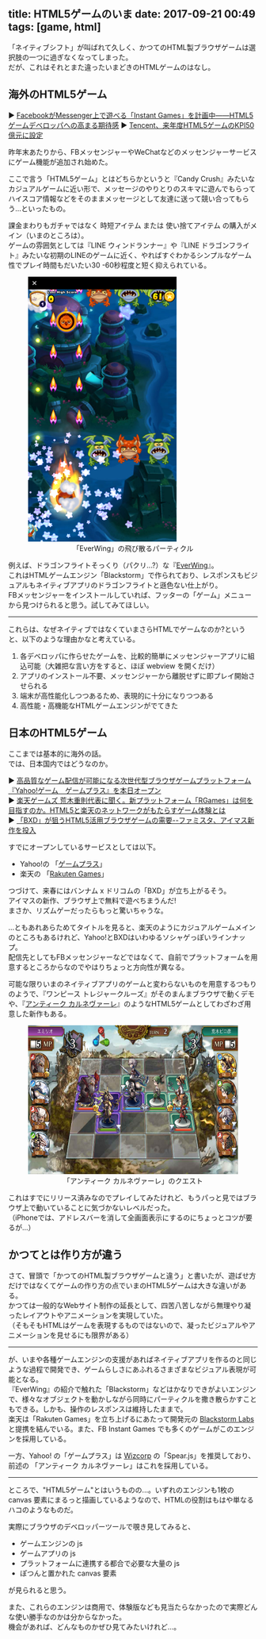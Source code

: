 title: HTML5ゲームのいま
date: 2017-09-21 00:49
tags: [game, html]
---

「ネイティブシフト」が叫ばれて久しく、かつてのHTML製ブラウザゲームは選択肢の一つに過ぎなくなってしまった。  
だが、これはそれとまた違ったいまどきのHTMLゲームのはなし。

<!-- more -->

## 海外のHTML5ゲーム

▶ [FacebookがMessenger上で遊べる「Instant Games」を計画中——HTML5ゲームデベロッパへの高まる期待感](http://thebridge.jp/2016/11/facebook-messenger-instant-games)
▶ [Tencent、来年度HTML5ゲームのKPI50億元に設定](http://blog.livedoor.jp/sugochina/archives/1062738037.html)  

昨年末あたりから、FBメッセンジャーやWeChatなどのメッセンジャーサービスにゲーム機能が追加され始めた。

ここで言う「HTML5ゲーム」とはどちらかというと『Candy Crush』みたいなカジュアルゲームに近い形で、メッセージのやりとりのスキマに遊んでもらってハイスコア情報などをそのままメッセージとして友達に送って競い合ってもらう...といったもの。  

課金まわりもガチャではなく 時短アイテム または 使い捨てアイテム の購入がメイン（いまのところは）。  
ゲームの雰囲気としては『LINE ウィンドランナー』や『LINE ドラゴンフライト』みたいな初期のLINEのゲームに近く、やればすぐわかるシンプルなゲーム性でプレイ時間もだいたい30 -60秒程度と短く抑えられている。  

<figure>
  <img src="/images/IMG_9986.PNG" style="width:300px;" title="EverWing">
  <figcaption style="text-align:center;">「EverWing」の飛び散るパーティクル</figcaption>
</figure>

例えば、ドラゴンフライトそっくり（パクリ...?）な『[EverWing](http://www.playeverwing.com/)』。  
これはHTMLゲームエンジン「Blackstorm」で作られており、レスポンスもビジュアルもネイティブアプリのドラゴンフライトと遜色ない仕上がり。  
FBメッセンジャーをインストールしていれば、フッターの「ゲーム」メニューから見つけられると思う。試してみてほしい。

---

これらは、なぜネイティブではなくていまさらHTMLでゲームなのか?というと、以下のような理由かなと考えている。

1. 各デベロッパに作らせたゲームを、比較的簡単にメッセンジャーアプリに組込可能（大雑把な言い方をすると、ほぼ webview を開くだけ）
2. アプリのインストール不要、メッセンジャーから離脱せずに即プレイ開始させられる
3. 端末が高性能化しつつあるため、表現的に十分になりつつある
4. 高性能・高機能なHTMLゲームエンジンがでてきた

## 日本のHTML5ゲーム

ここまでは基本的に海外の話。  
では、日本国内ではどうなのか。

▶ [高品質なゲーム配信が可能になる次世代型ブラウザゲームプラットフォーム 『Yahoo!ゲーム　ゲームプラス』を本日オープン](https://about.yahoo.co.jp/pr/release/2017/07/18a/)  
▶ [楽天ゲームズ 荒木重則代表に聞く。新プラットフォーム「RGames」は何を目指すのか。HTML5と楽天のネットワークがもたらすゲーム体験とは](http://www.4gamer.net/games/376/G037640/20170502130/)  
▶ [「BXD」が狙うHTML5活用ブラウザゲームの需要--ファミスタ、アイマス新作を投入](https://japan.cnet.com/article/35101750/)

すでにオープンしているサービスとしては以下。

- Yahoo!の 「[ゲームプラス](https://games.yahoo-net.jp/)」
- 楽天の 「[Rakuten Games](https://rgames.jp/)」

つづけて、来春にはバンナム x ドリコムの「BXD」が立ち上がるそう。  
アイマスの新作、ブラウザ上で無料で遊べちまうんだ!  
まさか、リズムゲーだったらもっと驚いちゃうな。  

...ともあれあらためてタイトルを見ると、楽天のようにカジュアルゲームメインのところもあるけれど、Yahoo!とBXDはいわゆるソシャゲっぽいラインナップ。  
配信先としてもFBメッセンジャーなどではなくて、自前でプラットフォームを用意するところからなのでやはりちょっと方向性が異なる。  

可能な限りいまのネイティブアプリのゲームと変わらないものを用意するつもりのようで、『ワンピース トレジャークルーズ』がそのまんまブラウザで動くデモや、『[アンティーク カルネヴァーレ](http://antique-carnevale.jp/)』のようなHTML5ゲームとしてわざわざ用意した新作もある。   

<figure>
  <img src="/images/IMG_9993.PNG" style="height:300px;" title="アンティーク カルネヴァーレ">
  <figcaption style="text-align:center;">「アンティーク カルネヴァーレ」のクエスト</figcaption>
</figure>

これはすでにリリース済みなのでプレイしてみたけれど、もうパっと見ではブラウザ上で動いていることに気づかないレベルだった。  
（iPhoneでは、アドレスバーを消して全画面表示にするのにちょっとコツが要るが...）

## かつてとは作り方が違う

さて、冒頭で「かつてのHTML製ブラウザゲームと違う」と書いたが、遊ばせ方だけではなくてゲームの作り方の点でいまのHTML5ゲームは大きな違いがある。  
かつては一般的なWebサイト制作の延長として、四苦八苦しながら無理やり凝ったレイアウトやアニメーションを実現していた。  
（そもそもHTMLはゲームを表現するものではないので、凝ったビジュアルやアニメーションを見せるにも限界がある）  

---

が、いまや各種ゲームエンジンの支援があればネイティブアプリを作るのと同じような過程で開発でき、ゲームらしさにあふれるさまざまなビジュアル表現が可能となる。  
『EverWing』の紹介で触れた「Blackstorm」などはかなりできがよいエンジンで、様々なオブジェクトを動かしながら同時にパーティクルを撒き散らかすこともできる。しかも、操作のレスポンスは維持したままで。  
楽天は「Rakuten Games」を立ち上げるにあたって開発元の [Blackstorm Labs](http://blackstormlabs.com/) と提携を結んでいる。また、FB Instant Games でも多くのゲームがこのエンジンを採用している。  

一方、Yahoo! の「ゲームプラス」は [Wizcorp](https://www.wizcorp.jp/ja/) の「Spear.js」を推奨しており、前述の 「アンティーク カルネヴァーレ」はこれを採用している。

---

ところで、"HTML5ゲーム"とはいうものの...。いずれのエンジンも1枚の canvas 要素にまるっと描画しているようなので、HTMLの役割はもはや単なるハコのようなものだ。  

実際にブラウザのデベロッパーツールで覗き見してみると、  

- ゲームエンジンの js
- ゲームアプリの js
- プラットフォームに連携する都合で必要な大量の js
- ぽつんと置かれた canvas 要素

が見られると思う。

また、これらのエンジンは商用で、体験版なども見当たらなかったので実際どんな使い勝手なのかは分からなかった。  
機会があれば、どんなものかぜひ見てみたいけれど...。